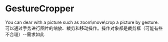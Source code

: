 GestureCropper
==============

You can dear with a picture such as zoom\move\crop a picture by gesture.
可以通过手势进行图片的缩放、裁剪和移动操作。操作对象都是裁剪框（可能有些不合理）--需求如此

